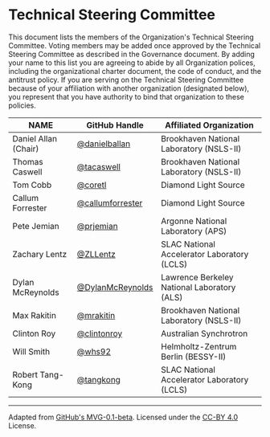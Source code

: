 # Technical Steering Committee

This document lists the members of the Organization's Technical Steering
Committee. Voting members may be added once approved by the Technical Steering
Committee as described in the Governance document. By adding your name to this
list you are agreeing to abide by all Organization polices, including the
organizational charter document, the code of conduct, and the antitrust policy.
If you are serving on the Technical Steering Committee because of your
affiliation with another organization (designated below), you represent that
you have authority to bind that organization to these policies.

| **NAME** | **GitHub Handle** | **Affiliated Organization** |
| --- | --- | --- |
| Daniel Allan (Chair) | [@danielballan](https://github.com/danielballan) | Brookhaven National Laboratory (NSLS-II)
| Thomas Caswell | [@tacaswell](https://github.com/tacaswell) | Brookhaven National Laboratory (NSLS-II)
| Tom Cobb | [@coretl](https://github.com/coretl) | Diamond Light Source
| Callum Forrester | [@callumforrester](https://github.com/callumforrester) | Diamond Light Source
| Pete Jemian | [@prjemian](https://github.com/prjemian) | Argonne National Laboratory (APS)
| Zachary Lentz | [@ZLLentz](https://github.com/ZLLentz) | SLAC National Accelerator Laboratory (LCLS)
| Dylan McReynolds | [@DylanMcReynolds](https://github.com/DylanMcReynolds) | Lawrence Berkeley National Laboratory (ALS)
| Max Rakitin | [@mrakitin](https://github.com/mrakitin) | Brookhaven National Laboratory (NSLS-II)
| Clinton Roy | [@clintonroy](https://github.com/clintonroy) | Australian Synchrotron
| Will Smith | [@whs92](https://github.com/whs92) | Helmholtz-Zentrum Berlin (BESSY-II)
| Robert Tang-Kong| [@tangkong](https://github.com/tangkong) | SLAC National Accelerator Laboratory (LCLS)

---
Adapted from [GitHub's MVG-0.1-beta](https://github.com/github/MVG). Licensed
under the [CC-BY 4.0](https://creativecommons.org/licenses/by-sa/4.0/) License.
